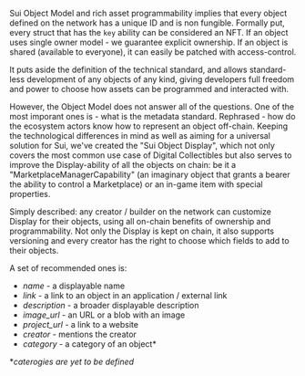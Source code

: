 Sui Object Model and rich asset programmability implies that every object defined on the network has a unique ID and is non fungible. Formally put, every struct that has the `key` ability can be considered an NFT. If an object uses single owner model - we guarantee explicit ownership. If an object is shared (available to everyone), it can easily be patched with access-control.

It puts aside the definition of the technical standard, and allows standard-less development of any objects of any kind, giving developers full freedom and power to choose how assets can be programmed and interacted with.

However, the Object Model does not answer all of the questions. One of the most imporant ones is - what is the metadata standard. Rephrased - how do the ecosystem actors know how to represent an object off-chain. Keeping the technological differences in mind as well as aiming for a universal solution for Sui, we've created the "Sui Object Display", which not only covers the most common use case of Digital Collectibles but also serves to improve the Display-ability of all the objects on chain: be it a "MarketplaceManagerCapability" (an imaginary object that grants a bearer the ability to control a Marketplace) or an in-game item with special properties.

Simply described: any creator / builder on the network can customize Display for their objects, using all on-chain benefits of ownership and programmability. Not only the Display is kept on chain, it also supports versioning and every creator has the right to choose which fields to add to their objects. 

A set of recommended ones is:

- _name_ - a displayable name
- _link_ - a link to an object in an application / external link
- _description_ - a broader displayable description
- _image_url_ - an URL or a blob with an image
- _project_url_ - a link to a website
- _creator_ - mentions the creator 
- _category_ - a category of an object\*

\**caterogies are yet to be defined*
